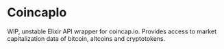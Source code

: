 # CoincapIo

WIP, unstable
Elixir API wrapper for coincap.io. Provides access to market capitalization data of bitcoin, altcoins and cryptotokens.
